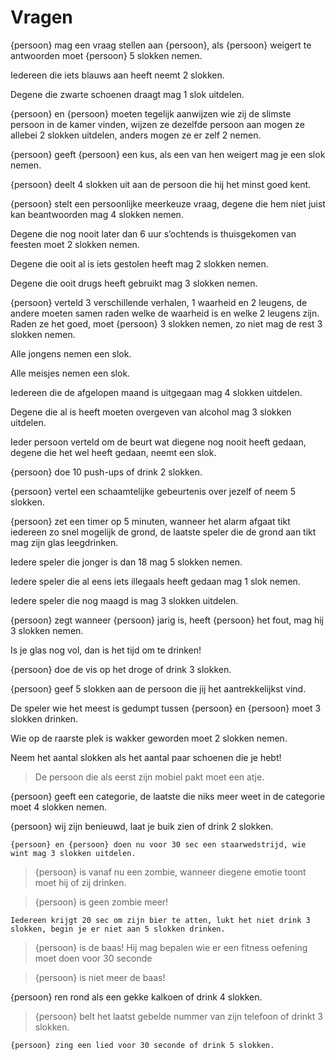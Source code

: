 # Vragen

{persoon} mag een vraag stellen aan {persoon}, als {persoon} weigert te antwoorden moet {persoon} 5 slokken nemen.

Iedereen die iets blauws aan heeft neemt 2 slokken.

Degene die zwarte schoenen draagt mag 1 slok uitdelen.

{persoon} en {persoon} moeten tegelijk aanwijzen wie zij de slimste persoon in de kamer vinden, wijzen ze dezelfde persoon aan mogen ze allebei 2 slokken uitdelen, anders mogen ze er zelf 2 nemen.

{persoon} geeft {persoon} een kus, als een van hen weigert mag je een slok nemen.

{persoon} deelt 4 slokken uit aan de persoon die hij het minst goed kent.

{persoon} stelt een persoonlijke meerkeuze vraag, degene die hem niet juist kan beantwoorden mag 4 slokken nemen.

Degene die nog nooit later dan 6 uur s’ochtends is thuisgekomen van feesten moet 2 slokken nemen.

Degene die ooit al is iets gestolen heeft mag 2 slokken nemen.

Degene die ooit drugs heeft gebruikt mag 3 slokken nemen.

{persoon} verteld 3 verschillende verhalen, 1 waarheid en 2 leugens, de andere moeten samen raden welke de waarheid is en welke 2 leugens zijn. Raden ze het goed, moet {persoon} 3 slokken nemen, zo niet mag de rest 3 slokken nemen.

Alle jongens nemen een slok.

Alle meisjes nemen een slok.

Iedereen die de afgelopen maand is uitgegaan mag 4 slokken uitdelen.

Degene die al is heeft moeten overgeven van alcohol mag 3 slokken uitdelen.

Ieder persoon verteld om de beurt wat diegene nog nooit heeft gedaan, degene die het wel heeft gedaan, neemt een slok.

{persoon} doe 10 push-ups of drink 2 slokken.

{persoon} vertel een schaamtelijke gebeurtenis over jezelf of neem 5 slokken.

{persoon} zet een timer op 5 minuten, wanneer het alarm afgaat tikt iedereen zo snel mogelijk de grond, de laatste speler die de grond aan tikt mag zijn glas leegdrinken.

Iedere speler die jonger is dan 18 mag 5 slokken nemen.

Iedere speler die al eens iets illegaals heeft gedaan mag 1 slok nemen.

Iedere speler die nog maagd is mag 3 slokken uitdelen.

{persoon} zegt wanneer {persoon} jarig is, heeft {persoon} het fout, mag hij 3 slokken nemen.

Is je glas nog vol, dan is het tijd om te drinken!

{persoon} doe de vis op het droge of drink 3 slokken.

{persoon} geef 5 slokken aan de persoon die jij het aantrekkelijkst vind.

De speler wie het meest is gedumpt tussen {persoon} en {persoon} moet 3 slokken drinken.

Wie op de raarste plek is wakker geworden moet 2 slokken nemen.

Neem het aantal slokken als het aantal paar schoenen die je hebt!

> De persoon die als eerst zijn mobiel pakt moet een atje.

{persoon} geeft een categorie, de laatste die niks meer weet in de categorie moet 4 slokken nemen.

{persoon} wij zijn benieuwd, laat je buik zien of drink 2 slokken.

`{persoon} en {persoon} doen nu voor 30 sec een staarwedstrijd, wie wint mag 3 slokken uitdelen.`

> {persoon} is vanaf nu een zombie, wanneer diegene emotie toont moet hij of zij drinken. 

> {persoon} is geen zombie meer!

`Iedereen krijgt 20 sec om zijn bier te atten, lukt het niet drink 3 slokken, begin je er niet aan 5 slokken drinken.`

>{persoon} is de baas! Hij mag bepalen wie er een fitness oefening moet doen voor 30 seconde

>{persoon} is niet meer de baas!

{persoon} ren rond als een gekke kalkoen of drink 4 slokken.

>{persoon} belt het laatst gebelde nummer van zijn telefoon of drinkt 3 slokken.

`{persoon} zing een lied voor 30 seconde of drink 5 slokken.`








